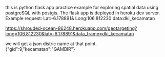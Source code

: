 this is python flask app practice example for exploring spatial data using postgreSQL with postgis. The flask app is deployed in heroku dev server. 
Example request:
Lat:-6.178891&
Long:106.812230
data:dki_kecamatan

https://shrouded-ocean-86248.herokuapp.com/geotargeting?long=106.812230&lat=-6.178891&data_frame=dki_kecamatan

we will get a json distric name at that point. 
{"gid":9,"kecamatan":"GAMBIR"}
